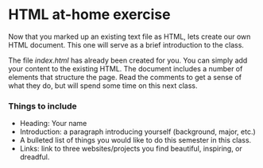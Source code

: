 # HTML at-home exercise

Now that you marked up an existing text file as HTML, lets create our own HTML document. This one will serve as a brief introduction to the class.

The file *index.html* has already been created for you. You can simply add your content to the existing HTML. The document includes a number of elements that structure the page. Read the comments to get a sense of what they do, but will spend some time on this next class. 


### Things to include
* Heading: Your name
* Introduction: a paragraph introducing yourself (background, major, etc.)
* A bulleted list of things you would like to do this semester in this class.
* Links: link to three websites/projects you find beautiful, inspiring, or dreadful.
